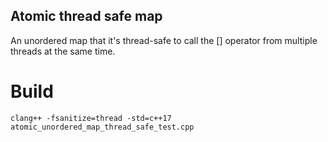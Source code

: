 ## Atomic thread safe map

An unordered map that it's thread-safe to call the [] operator from multiple threads at the same time.

# Build 
```clang++ -fsanitize=thread -std=c++17 atomic_unordered_map_thread_safe_test.cpp```
